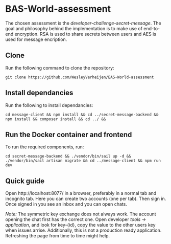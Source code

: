 # BAS-World-assessment

The chosen assessment is the *developer-challenge-secret-message*. The goal and philosophy behind the implementation is to make use of end-to-end encryption. RSA is used to share secrets between users and AES is used for message encription.

## Clone

Run the following command to clone the repository:

`git clone https://github.com/WesleyVerheijen/BAS-World-assessment`

## Install dependancies

Run the following to install dependancies:

`cd message-client && npm install && cd ../secret-message-backend && npm install && composer install && cd ../ && `

## Run the Docker container and frontend

To run the required components, run:

`cd secret-message-backend && ./vendor/bin/sail up -d && ./vendor/bin/sail artisan migrate && cd ../message-client && npm run dev`

## Quick guide

Open http://localhost:8077/ in a browser, preferably in a normal tab and incognito tab. Here you can create two accounts (one per tab). Then sign in. Once signed in you see an inbox and you can open chats.

*Note:* The symmetric key exchange does not always work. The account opening the chat first has the correct one. Open developer *tools -> application*, and look for key-{id}, copy the value to the other users key when issues arrise. Additionally, this is not a production ready application. Refreshing the page from time to time might help.
